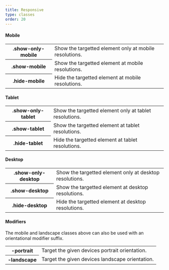 ```yaml
---
title: Responsive
type: classes
order: 20
---
```


#### Mobile

<table class="code">
	<tr>
		<th>.show-only-mobile</th>
		<td>Show the targetted element only at mobile resolutions.</td>
	</tr>
	<tr>
		<th>.show-mobile</th>
		<td>Show the targetted element at mobile resolutions.</td>
	</tr>
	<tr>
		<th>.hide-mobile</th>
		<td>Hide the targetted element at mobile resolutions.</td>
	</tr>
</table>

#### Tablet
<table class="code">
	<tr>
		<th>.show-only-tablet</th>
		<td>Show the targetted element only at tablet resolutions.</td>
	</tr>
	<tr>
		<th>.show-tablet</th>
		<td>Show the targetted element at tablet resolutions.</td>
	</tr>
	<tr>
		<th>.hide-tablet</th>
		<td>Hide the targetted element at tablet resolutions.</td>
	</tr>
</table>

#### Desktop
<table class="code">
	<tr>
		<th>.show-only-desktop</th>
		<td>Show the targetted element only at desktop resolutions.</td>
	</tr>
	<tr>
		<th>.show-desktop</th>
		<td>Show the targetted element at desktop resolutions.</td>
	</tr>
	<tr>
		<th>.hide-desktop</th>
		<td>Hide the targetted element at desktop resolutions.</td>
	</tr>
</table>

#### Modifiers
The mobile and landscape classes above can also be used with an orientational modifier suffix.

<table class="code">
	<tr>
		<th>-portrait</th>
		<td>Target the given devices portrait orientation.</td>
	</tr>
	<tr>
		<th>-landscape</th>
		<td>Target the given devices landscape orientation.</td>
	</tr>
</table>
